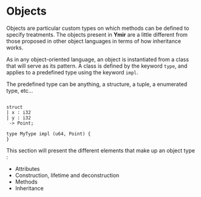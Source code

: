 # Objects

Objects are particular custom types on which methods can be defined to
specify treatments. The objects present in **Ymir** are a little
different from those proposed in other object languages in terms of
how inheritance works.

As in any object-oriented language, an object is instantiated from a
class that will serve as its pattern. A class is defined by the
keyword `type`, and applies to a predefined type using the keyword `impl`.

The predefined type can be anything, a structure, a tuple, a
enumerated type, etc...

```ymir

struct 
| x : i32
| y : i32
 -> Point;

type MyType impl (u64, Point) {
}

```


This section will present the different elements that make up an object type :
- Attributes
- Construction, lifetime and deconstruction 
- Methods
- Inheritance

